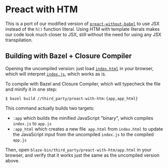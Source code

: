 # Preact with HTM

This is a port of our modified version of
[`preact-without-babel`](../preact-without-babel) to use JSX instead of the
`h()` function literal. Using HTM with template literals makes our code look
much closer to JSX, still without the need for using any JSX transpilation.

## Building with Bazel + Closure Compiler

Opening the uncompiled version: just load [`index.html`](index.html) in your
browser, which will interpret [`index.js`](index.js), which works as is.

To compile with Bazel and Closure Compiler, which will typecheck the file and
minify it in one step:

```
$ bazel build //third_party/preact-with-htm:{app,app_html}
```

This command actually builds two targets:

* `:app` which builds the minified JavaScript "binary", which compiles
  `index.js` to `app.js`
* `:app_html` which creates a new file` app.html` from `index.html` to update
  the JavaScript input from the uncompiled `index.js` to the compiled `app.js`

Then, open `blaze-bin/third_party/preact-with-htm/app.html` in your browser,
and verify that it works just the same as the uncompiled version above.
